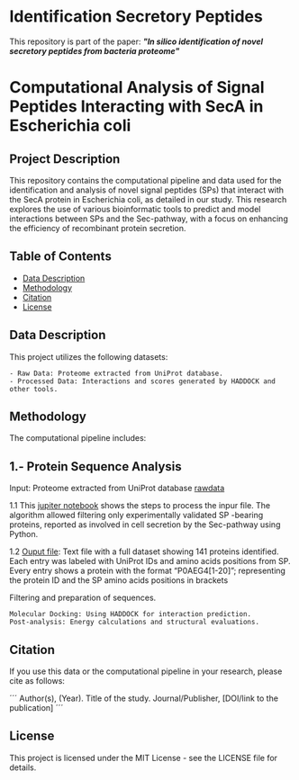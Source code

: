# Identification Secretory Peptides
This repository is part of the paper: ***"In silico identification of novel secretory peptides from bacteria proteome"***


# Computational Analysis of Signal Peptides Interacting with SecA in Escherichia coli

## Project Description
This repository contains the computational pipeline and data used for the identification and analysis of novel signal peptides (SPs) that interact with the SecA protein in Escherichia coli, as detailed in our study. This research explores the use of various bioinformatic tools to predict and model interactions between SPs and the Sec-pathway, with a focus on enhancing the efficiency of recombinant protein secretion.

## Table of Contents

- [Data Description](#data-description)
- [Methodology](#methodology)
- [Citation](#citation)
- [License](#license)

## Data Description
This project utilizes the following datasets:

    - Raw Data: Proteome extracted from UniProt database.
    - Processed Data: Interactions and scores generated by HADDOCK and other tools.


## Methodology

The computational pipeline includes:

## 1.- Protein Sequence Analysis
    
   Input: Proteome extracted from UniProt database [rawdata](https://doi.org/10.5281/zenodo.10971817)
   
   1.1 This [jupiter notebook](/notebooks/1.2_Proteome_analysis_Sec_pathway_positionformatting.ipynb) shows the steps to process the inpur file. The algorithm allowed filtering only experimentally validated SP -bearing proteins, reported as involved in cell secretion by the Sec-pathway using Python.

   1.2 [Ouput file](/data/1.2_Input_for_uniprot_IDmapping.txt): Text file with a full dataset showing 141 proteins identified. Each entry was labeled with UniProt IDs and amino acids positions from SP. Every entry shows a protein with the format “P0AEG4[1-20]”; representing the protein ID and the SP amino acids positions in brackets 
   



Filtering and preparation of sequences.

    Molecular Docking: Using HADDOCK for interaction prediction.
    Post-analysis: Energy calculations and structural evaluations.


## Citation

If you use this data or the computational pipeline in your research, please cite as follows:

´´´
Author(s), (Year). Title of the study. Journal/Publisher, [DOI/link to the publication]
´´´

## License

This project is licensed under the MIT License - see the LICENSE file for details.


